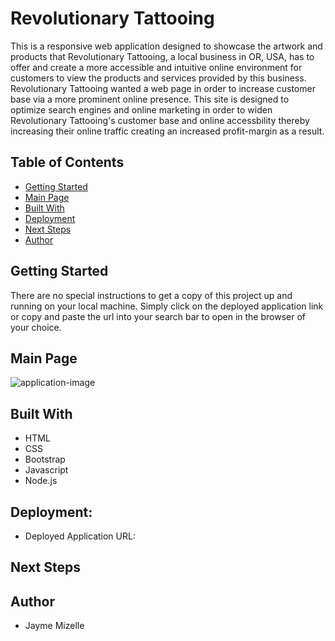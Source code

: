 # Revolutionary Tattooing

This is a responsive web application designed to showcase the artwork and products that Revolutionary Tattooing, a local business in OR, USA, has to offer and create a more accessible and intuitive online environment for customers to view the products and services provided by this business. Revolutionary Tattooing wanted a web page in order to increase customer base via a more prominent online presence. This site is designed to optimize search engines and online marketing in order to widen Revolutionary Tattooing's customer base and online accessbility thereby increasing their online traffic creating an increased profit-margin as a result.

## Table of Contents
* [Getting Started](#getting-started)
* [Main Page](#main-page)
* [Built With](#built-with)
* [Deployment](#deployment)
* [Next Steps](#next-steps)
* [Author](#author)

## Getting Started
There are no special instructions to get a copy of this project up and running on your local machine. Simply click on the deployed application link or copy and paste the url into your search bar to open in the browser of your choice.

## Main Page
![application-image](./assets/images/)

## Built With
* HTML
* CSS
* Bootstrap
* Javascript
* Node.js


## Deployment: 

 * Deployed Application URL: 

## Next Steps


 ## Author
* Jayme Mizelle
